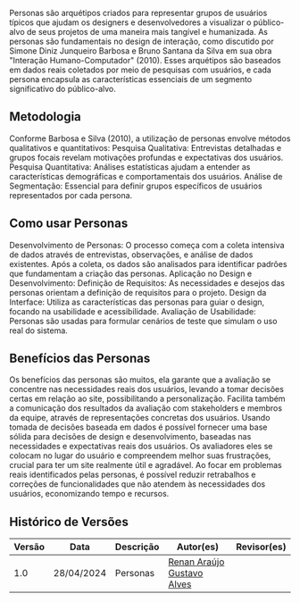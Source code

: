 Personas são arquétipos criados para representar grupos de usuários típicos que ajudam os designers e desenvolvedores a visualizar o público-alvo de seus projetos de uma maneira mais tangível e humanizada. As personas são fundamentais no design de interação, como discutido por Simone Diniz Junqueiro Barbosa e Bruno Santana da Silva em sua obra "Interação Humano-Computador" (2010). Esses arquétipos são baseados em dados reais coletados por meio de pesquisas com usuários, e cada persona encapsula as características essenciais de um segmento significativo do público-alvo.

## Metodologia

Conforme Barbosa e Silva (2010), a utilização de personas envolve métodos qualitativos e quantitativos:
Pesquisa Qualitativa: Entrevistas detalhadas e grupos focais revelam motivações profundas e expectativas dos usuários.
Pesquisa Quantitativa: Análises estatísticas ajudam a entender as características demográficas e comportamentais dos usuários.
Análise de Segmentação: Essencial para definir grupos específicos de usuários representados por cada persona.


## Como usar Personas

Desenvolvimento de Personas:
O processo começa com a coleta intensiva de dados através de entrevistas, observações, e análise de dados existentes. Após a coleta, os dados são analisados para identificar padrões que fundamentam a criação das personas.
Aplicação no Design e Desenvolvimento:
Definição de Requisitos: As necessidades e desejos das personas orientam a definição de requisitos para o projeto.
Design da Interface: Utiliza as características das personas para guiar o design, focando na usabilidade e acessibilidade.
Avaliação de Usabilidade: Personas são usadas para formular cenários de teste que simulam o uso real do sistema.


## Benefícios das Personas

Os benefícios das personas são muitos, ela garante que a avaliação se concentre nas necessidades reais dos usuários, levando a tomar decisões certas em relação ao site, possibilitando a personalização. Facilita também a comunicação dos resultados da avaliação com stakeholders e membros da equipe, através de representações concretas dos usuários. Usando tomada de decisões baseada em dados é possível fornecer uma base sólida para decisões de design e desenvolvimento, baseadas nas necessidades e expectativas reais dos usuários. Os avaliadores eles se colocam no lugar do usuário e compreendem melhor suas frustrações, crucial para ter um site realmente útil e agradável. Ao focar em problemas reais identificados pelas personas, é possível reduzir retrabalhos e correções de funcionalidades que não atendem às necessidades dos usuários, economizando tempo e recursos.



## Histórico de Versões

| Versão |    Data    | Descrição                                 | Autor(es)                                       | Revisor(es)                                    |
| ------ | :--------: | ----------------------------------------- | ----------------------------------------------- | ---------------------------------------------- |
| 1.0    | 28/04/2024 | Personas |  [Renan Araújo](https://github.com/renantfm4) <br> [Gustavo Alves](https://github.com/gustaallves)  |  |

